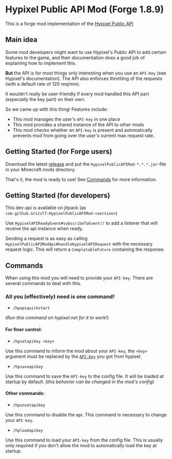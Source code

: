 # Hypixel Public API Mod (Forge 1.8.9)
This is a forge mod implementation of the [Hypixel Public API](https://github.com/HypixelDev/PublicAPI)

## Main idea
Some mod developers might want to use Hypixel's Public API to add certain features to the game, and their documentation does a good job of explaining how to implement this.

**But** the API is for most things only interesting when you use an `API-Key` (see Hypixel's documentation). The API also enforces throttling of the requests (with a default rate of 120 req/min).

It wouldn't really be user-friendly if every mod handled this API part (especially the key part) on their own.

So we came up with this thing!
Features include:
- This mod manages the user's `API-key` in one place
- This mod provides a shared instance of the API to other mods
- This mod checks whether an `API-key` is present and automatically prevents mod from going over the user's current max request rate.

## Getting Started (for Forge users)
Download the latest [release](https://github.com/GrizzlT/HypixelPublicAPIMod/releases) and put the `HypixelPublicAPIMod-*.*.*.jar`-file in your Minecraft mods directory.

That's it, the mod is ready to use!
See [Commands](#Commands) for more information.

## Getting Started (for developers)
This dev-api is available on jitpack (as `com.github.GrizzlT:HypixelPublicAPIMod:<version>`)

Use `HypixelAPIReadyEvent#subscribeToEvent()` to add a listener that will receive the api instance when ready.

Sending a request is as easy as calling `HypixelPublicAPIModApi#handleHypixelAPIRequest` with the necessary request logic. This will return a `CompletableFuture` containing the response.

## Commands
When using this mod you will need to provide your `API-key`. There are several commands to deal with this.

### All you (effectively) need is one command!
- `/hpapiquickstart`

(*Run this command on hypixel.net for it to work!*)

#### For finer control:
- `/hpsetapikey <key>`

Use this command to inform the mod about your `API-key`, the `<key>` argument must be replaced by the [`API-key`](https://github.com/HypixelDev/PublicAPI#obtaining-an-api-key) you got from hypixel.
- `/hpsaveapikey`

Use this command to save the `API-key` to the config file. It will be loaded at startup by default. (*this behavior can be changed in the mod's config*)
#### Other commands:
- `/hpunsetapikey`

Use this command to disable the api. This command is necessary to change your `API-key`.
- `/hploadapikey`

Use this command to load your `API-key` from the config file. This is usually only required if you don't allow the mod to automatically load the key at startup.
